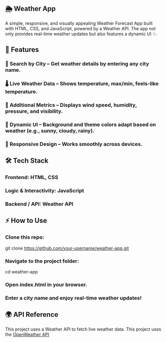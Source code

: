 ## 🌦️ Weather App

A simple, responsive, and visually appealing Weather Forecast App built with HTML, CSS, and JavaScript, powered by a Weather API.
The app not only provides real-time weather updates but also features a dynamic UI ✨. 

## 🚀 Features

### 🔎 Search by City – Get weather details by entering any city name.

### 🌡️ Live Weather Data – Shows temperature, max/min, feels-like temperature.

### 💨 Additional Metrics – Displays wind speed, humidity, pressure, and visibility.

### 🎨 Dynamic UI – Background and theme colors adapt based on weather (e.g., sunny, cloudy, rainy).

### 📱 Responsive Design – Works smoothly across devices.

## 🛠️ Tech Stack

### Frontend: HTML, CSS

### Logic & Interactivity: JavaScript

### Backend / API: Weather API 


## ⚡ How to Use

### Clone this repo:

git clone https://github.com/your-username/weather-app.git


### Navigate to the project folder:

cd weather-app


### Open index.html in your browser.

### Enter a city name and enjoy real-time weather updates!

## 🌍 API Reference

This project uses a Weather API to fetch live weather data.
This project uses the [OpenWeather API](https://openweathermap.org/api) 
